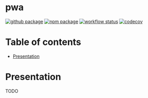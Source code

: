 # pwa

[![github package](https://img.shields.io/github/package-json/v/jsenv/jsenv-pwa.svg?label=package&logo=github)](https://github.com/jsenv/jsenv-pwa/packages)
[![npm package](https://img.shields.io/npm/v/@jsenv/pwa.svg?logo=npm&label=package)](https://www.npmjs.com/package/@jsenv/pwa)
[![workflow status](https://github.com/jsenv/jsenv-pwa/workflows/ci/badge.svg)](https://github.com/jsenv/jsenv-pwa/actions?workflow=ci)
[![codecov](https://codecov.io/gh/jsenv/jsenv-pwa/branch/master/graph/badge.svg)](https://codecov.io/gh/jsenv/jsenv-pwa)

# Table of contents

- [Presentation](#Presentation)

# Presentation

TODO
